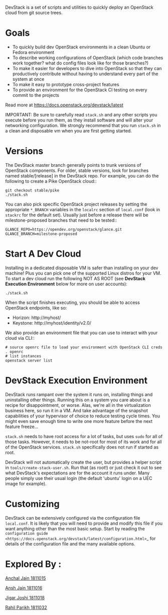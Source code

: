 DevStack is a set of scripts and utilities to quickly deploy an OpenStack cloud
from git source trees. 

Goals
=====

* To quickly build dev OpenStack environments in a clean Ubuntu or Fedora
  environment
* To describe working configurations of OpenStack (which code branches
  work together?  what do config files look like for those branches?)
* To make it easier for developers to dive into OpenStack so that they can
  productively contribute without having to understand every part of the
  system at once
* To make it easy to prototype cross-project features
* To provide an environment for the OpenStack CI testing on every commit
  to the projects

Read more at https://docs.openstack.org/devstack/latest

IMPORTANT: Be sure to carefully read `stack.sh` and any other scripts you
execute before you run them, as they install software and will alter your
networking configuration.  We strongly recommend that you run `stack.sh`
in a clean and disposable vm when you are first getting started.

Versions
========

The DevStack master branch generally points to trunk versions of OpenStack
components.  For older, stable versions, look for branches named
stable/[release] in the DevStack repo.  For example, you can do the
following to create a Pike OpenStack cloud::

    git checkout stable/pike
    ./stack.sh

You can also pick specific OpenStack project releases by setting the appropriate
`*_BRANCH` variables in the ``localrc`` section of `local.conf` (look in
`stackrc` for the default set).  Usually just before a release there will be
milestone-proposed branches that need to be tested::

    GLANCE_REPO=https://opendev.org/openstack/glance.git
    GLANCE_BRANCH=milestone-proposed

Start A Dev Cloud
=================

Installing in a dedicated disposable VM is safer than installing on your
dev machine!  Plus you can pick one of the supported Linux distros for
your VM.  To start a dev cloud run the following NOT AS ROOT (see
**DevStack Execution Environment** below for more on user accounts):

    ./stack.sh

When the script finishes executing, you should be able to access OpenStack
endpoints, like so:

* Horizon: http://myhost/
* Keystone: http://myhost/identity/v2.0/

We also provide an environment file that you can use to interact with your
cloud via CLI::

    # source openrc file to load your environment with OpenStack CLI creds
    . openrc
    # list instances
    openstack server list

DevStack Execution Environment
==============================

DevStack runs rampant over the system it runs on, installing things and
uninstalling other things.  Running this on a system you care about is a recipe
for disappointment, or worse.  Alas, we're all in the virtualization business
here, so run it in a VM.  And take advantage of the snapshot capabilities
of your hypervisor of choice to reduce testing cycle times.  You might even save
enough time to write one more feature before the next feature freeze...

``stack.sh`` needs to have root access for a lot of tasks, but uses
``sudo`` for all of those tasks.  However, it needs to be not-root for
most of its work and for all of the OpenStack services.  ``stack.sh``
specifically does not run if started as root.

DevStack will not automatically create the user, but provides a helper
script in ``tools/create-stack-user.sh``.  Run that (as root!) or just
check it out to see what DevStack's expectations are for the account
it runs under.  Many people simply use their usual login (the default
'ubuntu' login on a UEC image for example).

Customizing
===========

DevStack can be extensively configured via the configuration file
`local.conf`.  It is likely that you will need to provide and modify
this file if you want anything other than the most basic setup.  Start
by reading the `configuration guide
<https://docs.openstack.org/devstack/latest/configuration.html>`_
for details of the configuration file and the many available options.

Explored By :
===========

<a href="https://github.com/anchaljain007">Anchal Jain 1811015</a>

<a href="https://github.com/anshnt">Ansh Jain 1811016</a>

<a href="https://github.com/JigarJoshi04/">Jigar Joshi 1811018</a>

<a href="https://github.com/Rahil-Parikh/">Rahil Parikh 1811032</a>
